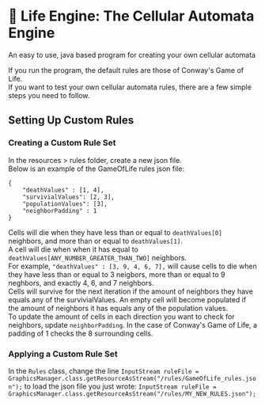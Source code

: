 # 🧬 Life Engine: The Cellular Automata Engine
An easy to use, java based program for creating your own cellular automata

If you run the program, the default rules are those of Conway's Game of Life.\
If you want to test your own cellular automata rules, there are a few simple steps you need to follow.

## Setting Up Custom Rules
### Creating a Custom Rule Set
In the resources > rules folder, create a new json file.\
Below is an example of the GameOfLife rules json file:
```
{
	"deathValues" : [1, 4],
	"survivialValues": [2, 3],
	"populationValues": [3],
	"neighborPadding" : 1
}
```
Cells will die when they have less than or equal to ```deathValues[0]``` neighbors, and more than or equal to ```deathValues[1]```.\
A cell will die when when it has equal to ```deathValues[ANY_NUMBER_GREATER_THAN_TWO]``` neighbors.\
For example, ```"deathValues" : [3, 9, 4, 6, 7],``` will cause cells to die when they have less than or equal to 3 neigbors, more than or equal to 9 neghbors, and exactly 4, 6, and 7 neighbors.\
Cells will survive for the next iteration if the amount of neighbors they have equals any of the survivialValues. An empty cell will become populated if the amount of neighbors it has equals any of the population values.\
To update the amount of cells in each direction you want to check for neighbors, update ```neighborPadding```. In the case of Conway's Game of Life, a padding of 1 checks the 8 surrounding cells.

### Applying a Custom Rule Set
In the ``Rules`` class, change the line ```InputStream ruleFile = GraphicsManager.class.getResourceAsStream("/rules/GameOfLife_rules.json");``` to load the json file you just wrote: ```InputStream ruleFile = GraphicsManager.class.getResourceAsStream("/rules/MY_NEW_RULES.json");```

